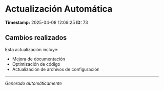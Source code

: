 # Actualización Automática

**Timestamp:** 2025-04-08 12:09:25
**ID:** 73

## Cambios realizados

Esta actualización incluye:
- Mejora de documentación
- Optimización de código
- Actualización de archivos de configuración

---
*Generado automáticamente*
